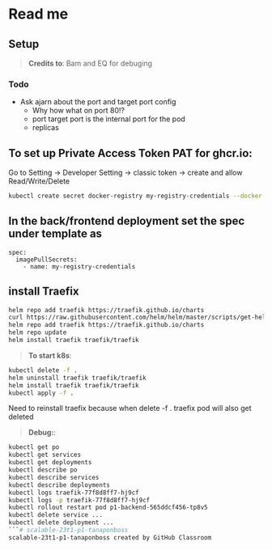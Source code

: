 # Read me 

## Setup
> **Credits to**: Bam and EQ for debuging

### Todo
- Ask ajarn about the port and target port config
  - Why how what on port 80!?
  - port target port is the internal port for the pod
  - replicas

## To set up Private Access Token PAT for ghcr.io:
Go to Setting -> Developer Setting -> classic token -> create and allow Read/Write/Delete 

```sh
kubectl create secret docker-registry my-registry-credentials --docker-server=ghcr.io --docker-username=tanaponboss --docker-password=classic_token --docker-email=<email>
```

## In the back/frontend deployment set the spec under template as
    spec:
      imagePullSecrets:
        - name: my-registry-credentials

## install Traefix
```sh
helm repo add traefik https://traefik.github.io/charts
curl https://raw.githubusercontent.com/helm/helm/master/scripts/get-helm-3 | bash
helm repo add traefik https://traefik.github.io/charts
helm repo update
helm install traefik traefik/traefik
```

> **To start k8s**:
```sh
kubectl delete -f .
helm uninstall traefik traefik/traefik
helm install traefik traefik/traefik
kubectl apply -f .
```
Need to reinstall traefix because when delete -f . traefix pod will also get deleted

> **Debug:**:
```sh
kubectl get po 
kubectl get services
kubectl get deployments
kubectl describe po
kubectl describe services
kubectl describe deployments
kubectl logs traefik-77f8d8ff7-hj9cf
kubectl logs -p traefik-77f8d8ff7-hj9cf
kubectl rollout restart pod p1-backend-565ddcf456-tp8v5
kubectl delete service ...
kubectl delete deployment ...
```# scalable-23t1-p1-tanaponboss
scalable-23t1-p1-tanaponboss created by GitHub Classroom

